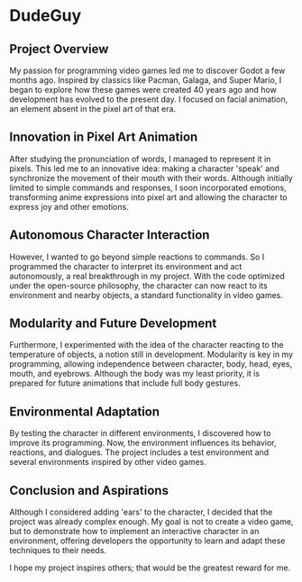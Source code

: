 # DudeGuy

## Project Overview

My passion for programming video games led me to discover Godot a few months ago. Inspired by classics like Pacman, Galaga, and Super Mario, I began to explore how these games were created 40 years ago and how development has evolved to the present day. I focused on facial animation, an element absent in the pixel art of that era.

## Innovation in Pixel Art Animation

After studying the pronunciation of words, I managed to represent it in pixels. This led me to an innovative idea: making a character 'speak' and synchronize the movement of their mouth with their words. Although initially limited to simple commands and responses, I soon incorporated emotions, transforming anime expressions into pixel art and allowing the character to express joy and other emotions.

## Autonomous Character Interaction

However, I wanted to go beyond simple reactions to commands. So I programmed the character to interpret its environment and act autonomously, a real breakthrough in my project. With the code optimized under the open-source philosophy, the character can now react to its environment and nearby objects, a standard functionality in video games.

## Modularity and Future Development

Furthermore, I experimented with the idea of the character reacting to the temperature of objects, a notion still in development. Modularity is key in my programming, allowing independence between character, body, head, eyes, mouth, and eyebrows. Although the body was my least priority, it is prepared for future animations that include full body gestures.

## Environmental Adaptation

By testing the character in different environments, I discovered how to improve its programming. Now, the environment influences its behavior, reactions, and dialogues. The project includes a test environment and several environments inspired by other video games.

## Conclusion and Aspirations

Although I considered adding 'ears' to the character, I decided that the project was already complex enough. My goal is not to create a video game, but to demonstrate how to implement an interactive character in an environment, offering developers the opportunity to learn and adapt these techniques to their needs.

I hope my project inspires others; that would be the greatest reward for me.
